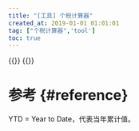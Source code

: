```yaml
---
title: "[工具] 个税计算器"
created_at: 2019-01-01 01:01:01
tag: ["个税计算器",'tool']
toc: true
---
```


{{<element-ui>}}
{{<inline-html path="app.html">}}

# 参考 {#reference}

YTD = Year to Date，代表当年累计值。